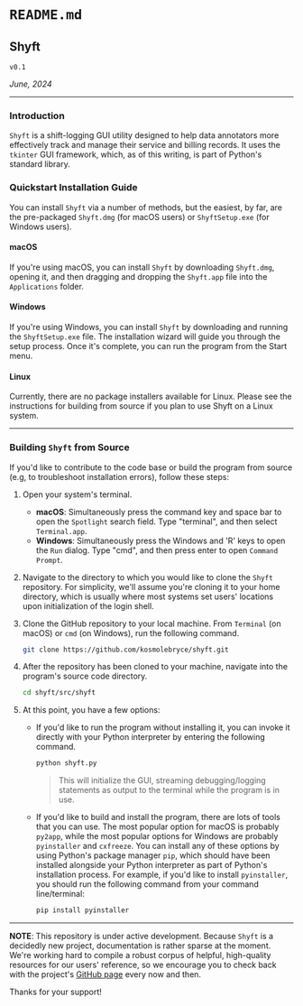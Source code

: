 # `README.md`

## Shyft
`v0.1`

*June, 2024*

----

### Introduction

`Shyft` is a shift-logging GUI utility designed to help data annotators more 
effectively track and manage their service and billing records. It uses the 
`tkinter` GUI framework, which, as of this writing, is part of Python's 
standard library.

### Quickstart Installation Guide
You can install `Shyft` via a number of methods, but the easiest, by far, are 
the pre-packaged `Shyft.dmg` (for macOS users) or `ShyftSetup.exe` 
(for Windows users).

#### macOS
If you're using macOS, you can install `Shyft` by downloading `Shyft.dmg`, 
opening it, and then dragging and dropping the `Shyft.app` file into the 
`Applications` folder.

#### Windows
If you're using Windows, you can install `Shyft` by downloading and running 
the `ShyftSetup.exe` file. The installation wizard will guide you through the 
setup process. Once it's complete, you can run the program from the Start 
menu.

#### Linux
Currently, there are no package installers available for Linux. Please see the 
instructions for building from source if you plan to use Shyft on a Linux 
system.

----

### Building `Shyft` from Source
If you'd like to contribute to the code base or build the program from source 
(e.g, to troubleshoot installation errors), follow these steps:

1.  Open your system's terminal.
    - **macOS**: Simultaneously press the command key and space bar to open 
    the `Spotlight` search field. Type "terminal", and then select 
    `Terminal.app`.
    - **Windows**: Simultaneously press the Windows and 'R' keys to open the 
    `Run` dialog. Type "cmd", and then press enter to open `Command Prompt`.

2.  Navigate to the directory to which you would like to clone the `Shyft` 
repository. For simplicity, we'll assume you're cloning it to your home 
directory, which is usually where most systems set users' locations upon 
initialization of the login shell.

3.  Clone the GitHub repository to your local machine. From `Terminal` (on 
macOS) or `cmd` (on Windows), run the following command.

    ```bash
    git clone https://github.com/kosmolebryce/shyft.git
    ```

3. After the repository has been cloned to your machine, navigate into the 
program's source code directory.

    ```bash
    cd shyft/src/shyft
    ```

4.  At this point, you have a few options:
    - If you'd like to run the program without installing it, you can invoke 
    it directly with your Python interpreter by entering the following command.

        ```bash
        python shyft.py
        ```

        > This will initialize the GUI, streaming debugging/logging statements 
        as output to the terminal while the program is in use.

    - If you'd like to build and install the program, there are lots of tools 
    that you can use. The most popular option for macOS is probably `py2app`, 
    while the most popular options for Windows are probably `pyinstaller` and 
    `cxfreeze`. You can install any of these options by using Python's package 
    manager `pip`, which should have been installed alongside your Python 
    interpreter as part of Python's installation process. For example, if 
    you'd like to install `pyinstaller`, you should run the following command 
    from your command line/terminal:

        ```bash
        pip install pyinstaller
        ```

----

**NOTE**: This repository is under active development. Because `Shyft` is a 
decidedly new project, documentation is rather sparse at the moment. We're 
working hard to compile a robust corpus of helpful, high-quality resources for 
our users' reference, so we encourage you to check back with the project's 
[GitHub page](https://github.com/kosmolebryce/shyft) every now and then.

Thanks for your support!
